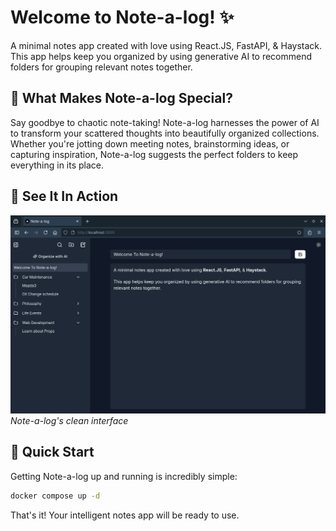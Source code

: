 # Welcome to Note-a-log! ✨

A minimal notes app created with love using React.JS, FastAPI, & Haystack.
This app helps keep you organized by using generative AI to recommend folders for grouping relevant notes together.

## 🚀 What Makes Note-a-log Special?

Say goodbye to chaotic note-taking! Note-a-log harnesses the power of AI to transform your scattered thoughts into beautifully organized collections. Whether you're jotting down meeting notes, brainstorming ideas, or capturing inspiration, Note-a-log suggests the perfect folders to keep everything in its place.

## 📸 See It In Action

![Note-a-log Screenshot](https://github.com/T-Visor/note-a-log/blob/main/note-a-log%20latest%20screenshot.png)
*Note-a-log's clean interface*

## 🚀 Quick Start

Getting Note-a-log up and running is incredibly simple:

```bash
docker compose up -d
```

That's it! Your intelligent notes app will be ready to use.
